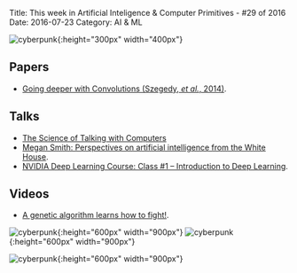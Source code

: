 Title: This week in Artificial Inteligence & Computer Primitives  - #29 of 2016
Date: 2016-07-23
Category: AI & ML

![cyberpunk](./cyberpunk/4.gif){:height="300px" width="400px"}


## Papers

* [Going deeper with Convolutions (Szegedy, *et al.*, 2014)](http://arxiv.org/pdf/1409.4842.pdf).


## Talks


* [The Science of Talking with Computers](https://www.youtube.com/watch?v=yxxRAHVtafI)
* [Megan Smith: Perspectives on artificial intelligence from the White House](https://www.youtube.com/watch?v=NK6O8CtI2D4).
* [NVIDIA Deep Learning Course: Class #1 – Introduction to Deep Learning](https://www.youtube.com/watch?v=6eBpjEdgSm0).


## Videos

* [A genetic algorithm learns how to fight!](https://www.youtube.com/watch?v=u2t77mQmJiY).



![cyberpunk](./draws/8.png){:height="600px" width="900px"}
![cyberpunk](./draws/9.png){:height="600px" width="900px"}

![cyberpunk](./draws/10.png){:height="600px" width="900px"}
